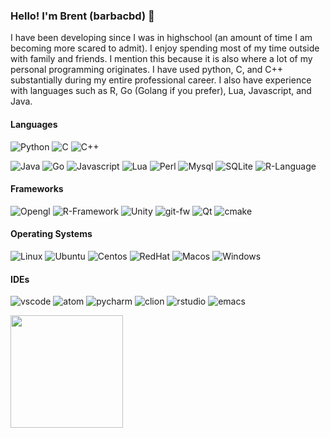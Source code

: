 ### Hello! I'm Brent (barbacbd) 👋

I have been developing since I was in highschool (an amount of time I am becoming more scared to admit). I enjoy spending 
most of my time outside with family and friends. I mention this because it is also where a lot of my personal programming 
originates. I have used python, C, and C++ substantially during my entire professional career. I also have experience with
languages such as R, Go (Golang if you prefer), Lua, Javascript, and Java. 

#### Languages

![Python](https://img.shields.io/badge/Python-3776AB?style=for-the-badge&logo=python&logoColor=white) ![C](https://img.shields.io/badge/C-00599C?style=for-the-badge&logo=c&logoColor=white) ![C++](https://img.shields.io/badge/C%2B%2B-00599C?style=for-the-badge&logo=c%2B%2B&logoColor=white)

![Java](https://img.shields.io/badge/Java-ED8B00?style=for-the-badge&logo=java&logoColor=white) ![Go](https://img.shields.io/badge/Go-00ADD8?style=for-the-badge&logo=go&logoColor=white) ![Javascript](https://img.shields.io/badge/JavaScript-323330?style=for-the-badge&logo=javascript&logoColor=F7DF1E) ![Lua](https://img.shields.io/badge/Lua-2C2D72?style=for-the-badge&logo=lua&logoColor=white)
![Perl](https://img.shields.io/badge/Perl-39457E?style=for-the-badge&logo=perl&logoColor=white) ![Mysql](https://img.shields.io/badge/MySQL-00000F?style=for-the-badge&logo=mysql&logoColor=white) ![SQLite](https://img.shields.io/badge/SQLite-07405E?style=for-the-badge&logo=sqlite&logoColor=white) ![R-Language](https://img.shields.io/badge/R-276DC3?style=for-the-badge&logo=r&logoColor=white)


#### Frameworks

![Opengl](https://img.shields.io/badge/OpenGL-FFFFFF?style=for-the-badge&logo=opengl) ![R-Framework](https://img.shields.io/badge/R-276DC3?style=for-the-badge&logo=r&logoColor=white) ![Unity](https://img.shields.io/badge/Unity-100000?style=for-the-badge&logo=unity&logoColor=white) ![git-fw](https://img.shields.io/badge/Git-F05032?style=for-the-badge&logo=git&logoColor=white) ![Qt](https://img.shields.io/badge/Qt-41CD52?style=for-the-badge&logo=qt&logoColor=white) ![cmake](https://img.shields.io/badge/CMake-064F8C?style=for-the-badge&logo=cmake&logoColor=white)


#### Operating Systems

![Linux](https://img.shields.io/badge/Linux-FCC624?style=for-the-badge&logo=linux&logoColor=black) ![Ubuntu](	https://img.shields.io/badge/Ubuntu-E95420?style=for-the-badge&logo=ubuntu&logoColor=white) ![Centos](https://img.shields.io/badge/Cent%20OS-262577?style=for-the-badge&logo=CentOS&logoColor=white) ![RedHat](https://img.shields.io/badge/Red%20Hat-EE0000?style=for-the-badge&logo=redhat&logoColor=white)
![Macos](https://img.shields.io/badge/mac%20os-000000?style=for-the-badge&logo=apple&logoColor=white)
![Windows](https://img.shields.io/badge/Windows-0078D6?style=for-the-badge&logo=windows&logoColor=white)

#### IDEs

![vscode](https://img.shields.io/badge/Visual_Studio_Code-0078D4?style=for-the-badge&logo=visual%20studio%20code&logoColor=white) ![atom](https://img.shields.io/badge/Atom-66595C?style=for-the-badge&logo=Atom&logoColor=white) ![pycharm](https://img.shields.io/badge/pycharm-143?style=for-the-badge&logo=pycharm&logoColor=black&color=black&labelColor=green)
![clion](https://img.shields.io/badge/CLion-000000?style=for-the-badge&logo=clion&logoColor=white) ![rstudio](https://img.shields.io/badge/RStudio-75AADB?style=for-the-badge&logo=RStudio&logoColor=white) ![emacs](https://img.shields.io/badge/Emacs-%237F5AB6.svg?&style=for-the-badge&logo=gnu-emacs&logoColor=white)

<img height="180em" src="https://github-readme-stats.vercel.app/api?username=barbacbd&show_icons=true&hide_border=true&&count_private=true&include_all_commits=true" />

<!--
**barbacbd/barbacbd** is a ✨ _special_ ✨ repository because its `README.md` (this file) appears on your GitHub profile.

Here are some ideas to get you started:

- 🔭 I’m currently working on ...
- 🌱 I’m currently learning ...
- 👯 I’m looking to collaborate on ...
- 🤔 I’m looking for help with ...
- 💬 Ask me about ...
- 📫 How to reach me: ...
- 😄 Pronouns: ...
- ⚡ Fun fact: ...
-->

